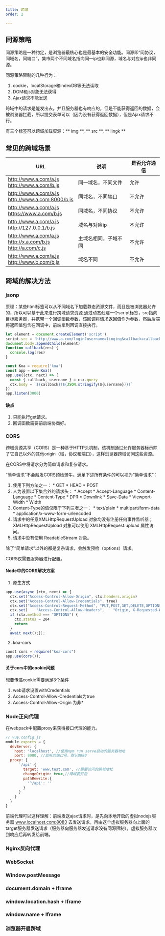 ```yaml
---
title: 跨域
order: 2

---
```



## 同源策略
  同源策略是一种约定，是浏览器最核心也是最基本的安全功能。同源即“同协议，同域名，同端口”，集市两个不同域名指向同一ip也非同源，域名与对应ip也非同源。

  同源策略限制的几种行为：
  1. cookie，localStorage和indexDB等无法读取
  2. DOM和js对象无法获得
  3. Ajax请求不能发送

  跨域中的请求是能发出去，并且服务器也有响应的，但是不能获得返回的数据，会被浏览器拦截，所以提交表单可以（因为没有获得返回数据），但是Ajax请求不行。

  有三个标签可以跨域加载资源：** img **, ** src **, ** lingk **
  

## 常见的跨域场景
  | URL | 说明  | 是否允许通信|
  | --- | ----- | ----------- |
  | http://www.a.com/a.js<br>http://www.a.com/b.js | 同一域名，不同文件 | 允许 |
  | http://www.a.com/a.js<br>http://www.a.com:8000/b.js | 同域名，不同端口 | 不允许 |
  | http://www.a.com/a.js<br>https://www.a.com/b.js | 同域名，不同协议 | 不允许 |
  | http://www.a.com/a.js<br>http://127.0.0.1/b.js | 域名与对应ip | 不允许 |
  | http://www.a.com/a.js<br>http://x.a.com/b.js<br>http://a.com/c.js | 主域名相同，子域不同 | 不允许 |
  | http://www.a.com/a.js<br>http://www.b.com/b.js<br> | 域名不同 | 不允许 |

## 跨域的解决方法

### jsonp
  原理：某些html标签可以从不同域名下加载静态资源文件，而且是被浏览器允许的，所以可以基于此来进行跨域请求资源.通过动态创建一个script标签，src指向目标服务器，并携带一个回调函数参数，该回调将请求返回值作为参数，然后后端将返回值包含在回调中，前端拿到回调直接执行。

  ``` javascript
  let element = document.createElement('script')
  script.src = 'http://www.a.com/login?username=linqing&callback=callback'
  document.body.appendChild(element)
  function callback(res) {
    console.log(res)
  }
  ```

  ```javascript
  const Koa = require('koa')
  const app = new Koa()
  app.use((ctx, next) => {
    const { callback, username } = ctx.query
    ctx.body = `${callback}(${JSON.stringify(${username})})`
  })
  app.listen(3000)
  ```

  #### 缺点
  1. 只能执行get请求。
  2. 回调函数需要前后端协商好。

### CORS
  跨域资源共享（CORS）是一种基于HTTP头机制，该机制通过允许服务器标示除了它自己以外的其他origin（域，协议和端口），这样浏览器跨域访问这些资源。

  在CORS中将请求分为简单请求和复杂请求。

  “简单请求”不会触发CORS预检骑牛。满足下述所有条件的可以视为“简单请求”：

  1. 使用下列方法之一：
    * GET
    * HEAD
    * POST
  2. 人为设置以下集合外的请求头：
    * Accept
    * Accept-Language
    * Content-Language
    * Content-Type
    * DPR
    * Downlink
    * Save-Data
    * Viewport-Width
    * Width
  3. Content-Type的值仅限于下列三者之一：
    * text/plain
    * multipart/form-data
    * application/x-www-form-urlencoded
  4. 请求中的任意XMLHttpRequestUpload 对象均没有注册任何事件监听器；XMLHttpRequestUpload 对象可以使用 XMLHttpRequest.upload 属性访问。
  5. 请求中没有使用 ReadableStream 对象。

  除了“简单请求”以外的都是复杂请求，会触发预检（options）请求。

  CORS仅需要服务器进行配置。

  #### Node中的CORS解决方案
  1. 原生方式
  ```javascript
  app.use(async (ctx, next) => {
    ctx.set("Access-Control-Allow-Origin", ctx.headers.origin)
    ctx.set("Access-Control-Allow-Credentials", true)
    ctx.set("Access-Control-Request-Method", "PUT,POST,GET,DELETE,OPTIONS")
    ctx.set(    "Access-Control-Allow-Headers",    "Origin, X-Requested-With, Content-Type, Accept, cc"  )
    if (ctx.method === "OPTIONS") {
      ctx.status = 204
      return
    }
    await next();});
  ```

  2. koa-cors
  ```javascript
  const cors = require("koa-cors")
  app.use(cors());
  ```

  #### 关于cors中的cookie问题
  想要传递cookie需要满足3个条件
  1. web请求设置withCredentials
  2. Access-Control-Allow-Credentials为true
  3. Access-Control-Allow-Origin 为非*

  ### Node正向代理
  
  在webpack中配置proxy来获得接口代理的能力。
  ```javascript
  // vue.config.js
  module.exports = {
    devServer: {
      host: 'localhost', //使用npm run serve启动的服务器地址
      port: 8080, //监听的端口号，默认8080
    proxy: {
        '/api':{
          target: 'www.test.com', //需要访问的跨域地址
          changeOrigin: true,//跨域要开启
          pathRewrite:{
            '^/api': ''
          }
        }
      }
    }
  }
  ```

  前端代理可以这样理解：前端发送ajax请求时，是先向本地开启的虚拟nodejs服务器 www.localhost.com:8080 去发送请求，再由这个虚拟服务器向上面的target服务器发送请求（服务器向服务器发送请求没有同源限制），虚拟服务器收到响应后再转发给前端。

  ### Nginx反向代理

  ### WebSocket

  ### Window.postMessage

  ### document.domain + Iframe

  ### window.location.hash + Iframe

  ### window.name + Iframe

  ### 浏览器开启跨域


